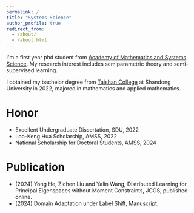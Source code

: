 ```yaml
---
permalink: /
title: "Systems Science"
author_profile: true
redirect_from: 
  - /about/
  - /about.html
---
```


I'm a first year phd student from [Academy of Mathematics and Systems Science](https://amss.cas.cn/). My research interest includes semiparametric theory and semi-supervised learning.

I obtained my bachelor degree from [Taishan College](https://www.tsxt.sdu.edu.cn/) at Shandong University in 2022, majored in mathematics and applied mathematics.

Honor
======
* Excellent Undergraduate Dissertation, SDU, 2022
* Loo-Keng Hua Scholarship, AMSS, 2022
* National Scholarship for Doctoral Students, AMSS, 2024

Publication
======
* (2024) Yong He, Zichen Liu and Yalin Wang, Distributed Learning for Principal Eigenspaces without Moment Constraints, JCGS, published online.
* (2024) Domain Adaptation under Label Shift, Manuscript.
